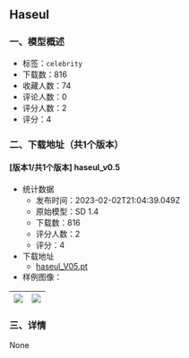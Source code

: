 ## Haseul
### 一、模型概述

- 标签：`celebrity`
- 下载数：816
- 收藏人数：74
- 评论人数：0
- 评分人数：2
- 评分：4

### 二、下载地址（共1个版本）

#### [版本1/共1个版本] haseul_v0.5

- 统计数据
  - 发布时间：2023-02-02T21:04:39.049Z
  - 原始模型：SD 1.4
  - 下载数：816
  - 评分人数：2
  - 评分：4
- 下载地址
  - [haseul_V05.pt](https://civitai.com/api/download/models/7433)
- 样例图像：

| <img src="https://image.civitai.com/xG1nkqKTMzGDvpLrqFT7WA/1231972c-d822-43f0-226f-f0a7b3dc0f00/width=450/69464.jpeg" /> | <img src="https://image.civitai.com/xG1nkqKTMzGDvpLrqFT7WA/455ec2df-d16e-4d28-ce44-88b83bd33100/width=450/69465.jpeg" /> |
| ---- | ---- |


### 三、详情
None
